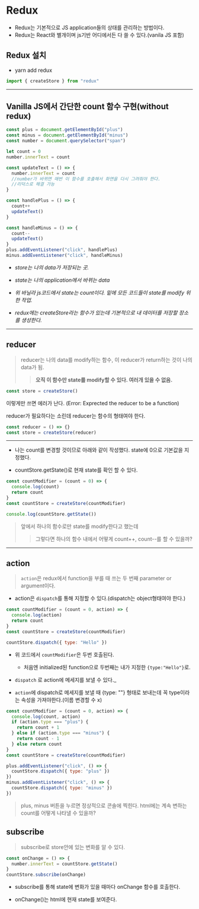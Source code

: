 # Redux

- Redux는 기본적으로 JS application들의 상태를 관리하는 방법이다.
- Redux는 React와 별개이며 js기반 어디에서든 다 쓸 수 있다.(vanila JS 포함)

## Redux 설치

- yarn add redux

```js
import { createStore } from "redux"
```

<hr/>

## Vanilla JS에서 간단한 count 함수 구현(without redux)

```js
const plus = document.getElementById("plus")
const minus = document.getElementById("minus")
const number = document.querySelector("span")

let count = 0
number.innerText = count

const updateText = () => {
  number.innerText = count
  //number가 바뀌면 매번 이 함수를 호출해서 화면을 다시 그려줘야 한다.
  //리덕스로 해결 가능
}

const handlePlus = () => {
  count++
  updateText()
}

const handleMinus = () => {
  count--
  updateText()
}
plus.addEventListener("click", handlePlus)
minus.addEventListener("click", handleMinus)
```

- _store는 나의 data가 저장되는 곳._

- _state는 나의 application에서 바뀌는 data_

- _위 바닐라 js코드에서 state는 count이다. 밑에 모든 코드들이 state를 modify 위한 작업._

- _redux에는 createStore라는 함수가 있는데 기본적으로 내 데이터를 저장할 장소를 생성한다._

<hr/>

## reducer

> reducer는 나의 data를 modify하는 함수, 이 reducer가 return하는 것이 나의 data가 됨.
>
> > **오직 이 함수만 state를 modify할 수 있다. 여러개 있을 수 없음.**

```js
const store = createStore()
```

이렇게만 쓰면 에러가 난다. (Error: Exprected the reducer to be a function)

reducer가 필요하다는 소린데 reducer는 함수의 형태여야 한다.

```js
const reducer = () => {}
const store = createStore(reducer)
```

<hr/>

- 나는 count를 변경할 것이므로 아래와 같이 작성했다. state에 0으로 기본값을 지정했다.

- countStore.getState()로 현재 state를 확인 할 수 있다.

```js
const countModifier = (count = 0) => {
  console.log(count)
  return count
}
const countStore = createStore(countModifier)

console.log(countStore.getState())
```

> 앞에서 하나의 함수로만 state를 modify한다고 했는데
>
> > 그렇다면 하나의 함수 내에서 어떻게 count++, count--를 할 수 있을까?

<hr/>

## action

> `action`은 redux에서 function을 부를 때 쓰는 두 번째 parameter or argument이다.

- action은 `dispatch`를 통해 지정할 수 있다.(dispatch는 object형태여야 한다.)

```js
const countModifier = (count = 0, action) => {
  console.log(action)
  return count
}
const countStore = createStore(countModifier)

countStore.dispatch({ type: "Hello" })
```

- 위 코드에서 `countModifier`은 두번 호출된다.

  - 처음엔 initialized된 function으로 두번째는 내가 지정한 `{type:"Hello"}`로.

- `dispatch` 로 action에 메세지를 보낼 수 있다.\_

- `action`에 dispatch로 메세지를 보낼 때 {type: ""} 형태로 보내는데 꼭 type이라는 속성을 가져야한다.(이름 변경할 수 x)

```js
const countModifier = (count = 0, action) => {
  console.log(count, action)
  if (action.type === "plus") {
    return count + 1
  } else if (action.type === "minus") {
    return count - 1
  } else return count
}
const countStore = createStore(countModifier)

plus.addEventListener("click", () => {
  countStore.dispatch({ type: "plus" })
})
minus.addEventListener("click", () => {
  countStore.dispatch({ type: "minus" })
})
```

> plus, minus 버튼을 누르면 정상적으로 콘솔에 찍힌다. html에는 계속 변하는 count를 어떻게 나타낼 수 있을까?

## subscribe

> subscribe로 store안에 있는 변화를 알 수 있다.

```js
const onChange = () => {
  number.innerText = countStore.getState()
}
countStore.subscribe(onChange)
```

- subscribe를 통해 state에 변화가 있을 때마다 onChange 함수를 호출한다.

- onChange()는 html에 현재 state를 보여준다.
